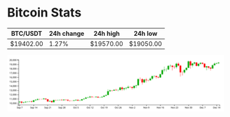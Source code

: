 # Bitcoin Stats

BTC/USDT|24h change|24h high|24h low|
|---|---|---|---|
|$19402.00|1.27%|$19570.00|$19050.00|

<img src="./chart.svg">

